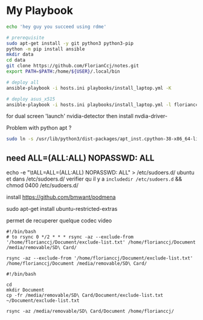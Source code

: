 # My Playbook

```sh
echo 'hey guy you succeed using rdme'
```

```sh
# prerequisite
sudo apt-get install -y git python3 python3-pip
python -m pip install ansible
mkdir data
cd data
git clone https://github.com/FlorianCcj/notes.git
export PATH=$PATH:/home/${USER}/.local/bin
```

```sh
# deploy all
ansible-playbook -i hosts.ini playbooks/install_laptop.yml -K
```

```sh
# deploy asus_x515
ansible-playbook -i hosts.ini playbooks/install_laptop.yml -l florianccj_asus_x515 -K
```

for dual screen 'launch' nvidia-detector
then install nvdia-driver-<number>

Problem with python apt ?

```sh
sudo ln -s /usr/lib/python3/dist-packages/apt_inst.cpython-38-x86_64-linux-gnu.so /usr/lib/python3/dist-packages/apt_inst.cpython-39-x86_64-linux-gnu.so
```

need
<user> ALL=(ALL:ALL) NOPASSWD: ALL
------------------------------
echo -e "<user>\tALL=ALL=(ALL:ALL) NOPASSWD: ALL" > /etc/sudoers.d/
ubuntu \
et dans /etc/sudoers.d/ verifier qu il y a `includedir /etc/sudoers.d`
&& chmod 0400 /etc/sudoers.d/<user>

install https://github.com/bmwant/podmena

sudo apt-get install ubuntu-restricted-extras

permet de recuperer quelque codec video


```
#!/bin/bash
# to rsync 0 */2 * * * rsync -az --exclude-from '/home/florianccj/Document/exclude-list.txt' /home/florianccj/Document /media/removable/SD\ Card/

rsync -az --exclude-from '/home/florianccj/Document/exclude-list.txt' /home/florianccj/Document /media/removable/SD\ Card/
```

```
#!/bin/bash

cd
mkdir Document
cp -fr /media/removable/SD\ Card/Document/exclude-list.txt ~/Document/exclude-list.txt

rsync -az /media/removable/SD\ Card/Document /home/florianccj/
```
